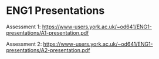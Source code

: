 # ENG1 Presentations

Assessment 1: https://www-users.york.ac.uk/~od641/ENG1-presentations/A1-presentation.pdf

Assessment 2: https://www-users.york.ac.uk/~od641/ENG1-presentations/A2-presentation.pdf

